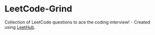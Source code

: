 # LeetCode-Grind
Collection of LeetCode questions to ace the coding interview! - Created using [LeetHub](https://github.com/QasimWani/LeetHub).
